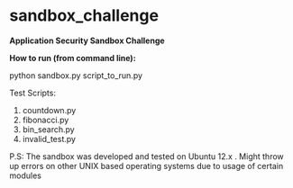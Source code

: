 sandbox_challenge
=================

<b>Application Security Sandbox Challenge</b>

<b>How to run (from command line):</b>

python sandbox.py script_to_run.py 

Test Scripts:<br />
1) countdown.py<br />
2) fibonacci.py<br />
3) bin_search.py<br />
4) invalid_test.py<br />

P.S: The sandbox was developed and tested on Ubuntu 12.x . Might throw up errors on other UNIX based operating systems due to usage of certain modules





